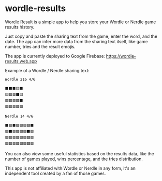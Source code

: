 # wordle-results

Wordle Result is a simple app to help you store your Wordle or Nerdle game results history.

Just copy and paste the sharing text from the game, enter the word, and the date. The app can infer more data from the sharing text itself, like game number, tries and the result emojis.

The app is currently deployed to Google Firebase: https://wordle-results.web.app

Example of a Wordle / Nerdle sharing text:

```
Wordle 216 4/6

⬛⬛⬛🟨⬛
🟨🟩🟩⬛🟨
🟩🟩🟩🟩⬛
🟩🟩🟩🟩🟩

Nerdle 14 4/6

⬛️🟪⬛️🟪🟪🟪🟪⬛️
🟩⬛️🟩🟪🟪🟪⬛️🟩
🟩🟩🟩🟩🟩🟪🟩🟪
🟩🟩🟩🟩🟩🟩🟩🟩
```

You can also view some useful statistics based on the results data, like the number of games played, wins percentage, and the tries distribution.

This app is not affiliated with Wordle or Nerdle in any form, it's an independent tool created by a fan of those games.
